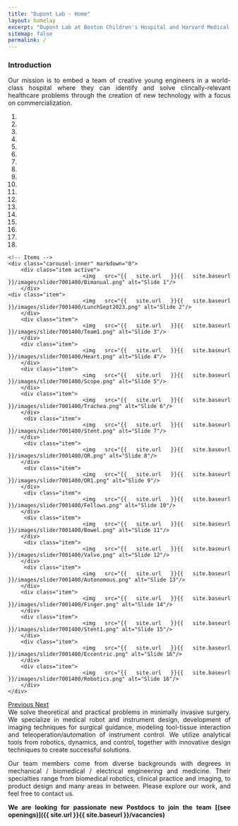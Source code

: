 ```yaml
---
title: "Dupont Lab - Home"
layout: homelay
excerpt: "Dupont Lab at Boston Children's Hospital and Harvard Medical School."
sitemap: false
permalink: /
---
```


### Introduction

<div align="justify">Our mission is to embed a team of creative young engineers in a world-class hospital where they can identify and solve clincally-relevant healthcare problems through the creation of new technology with a focus on commercialization.


<div markdown="0" id="carousel" class="carousel slide" data-ride="carousel" data-interval="4000" data-pause="hover" >
    <!-- Menu -->
    <ol class="carousel-indicators">
        <li data-target="#carousel" data-slide-to="0" class="active"></li>
        <li data-target="#carousel" data-slide-to="1"></li>
        <li data-target="#carousel" data-slide-to="2"></li>
        <li data-target="#carousel" data-slide-to="3"></li>
        <li data-target="#carousel" data-slide-to="4"></li>
        <li data-target="#carousel" data-slide-to="5"></li>
        <li data-target="#carousel" data-slide-to="6"></li>
	<li data-target="#carousel" data-slide-to="7"></li>
	<li data-target="#carousel" data-slide-to="8"></li>
	<li data-target="#carousel" data-slide-to="9"></li>
	<li data-target="#carousel" data-slide-to="10"></li>
	<li data-target="#carousel" data-slide-to="11"></li>
	<li data-target="#carousel" data-slide-to="12"></li>
	<li data-target="#carousel" data-slide-to="13"></li>
	<li data-target="#carousel" data-slide-to="14"></li>
	<li data-target="#carousel" data-slide-to="15"></li>
	<li data-target="#carousel" data-slide-to="16"></li>
	<li data-target="#carousel" data-slide-to="16"></li>    
    </ol>

    <!-- Items -->
    <div class="carousel-inner" markdown="0">
        <div class="item active">
            <img src="{{ site.url }}{{ site.baseurl }}/images/slider7001400/Bimanual.png" alt="Slide 1"/>
        </div>
	<div class="item">
            <img src="{{ site.url }}{{ site.baseurl }}/images/slider7001400/LunchSept2023.png" alt="Slide 2"/>
        </div>
        <div class="item">
            <img src="{{ site.url }}{{ site.baseurl }}/images/slider7001400/Team1.png" alt="Slide 3"/>
        </div>
        <div class="item">
            <img src="{{ site.url }}{{ site.baseurl }}/images/slider7001400/Heart.png" alt="Slide 4"/>
        </div>
        <div class="item">
            <img src="{{ site.url }}{{ site.baseurl }}/images/slider7001400/Scope.png" alt="Slide 5"/>
        </div>
        <div class="item">
            <img src="{{ site.url }}{{ site.baseurl }}/images/slider7001400/Trachea.png" alt="Slide 6"/>
        </div>       
         <div class="item">
            <img src="{{ site.url }}{{ site.baseurl }}/images/slider7001400/Stent.png" alt="Slide 7"/>
        </div>
         <div class="item">
            <img src="{{ site.url }}{{ site.baseurl }}/images/slider7001400/OR.png" alt="Slide 8"/>
        </div>
         <div class="item">
            <img src="{{ site.url }}{{ site.baseurl }}/images/slider7001400/OR1.png" alt="Slide 9"/>
        </div>
         <div class="item">
            <img src="{{ site.url }}{{ site.baseurl }}/images/slider7001400/Fellows.png" alt="Slide 10"/>
        </div>
         <div class="item">
            <img src="{{ site.url }}{{ site.baseurl }}/images/slider7001400/Bowel.png" alt="Slide 11"/>
        </div>
         <div class="item">
            <img src="{{ site.url }}{{ site.baseurl }}/images/slider7001400/Valve.png" alt="Slide 12"/>
        </div>	
	     <div class="item">
            <img src="{{ site.url }}{{ site.baseurl }}/images/slider7001400/Autonomous.png" alt="Slide 13"/>
        </div>	
	    <div class="item">
            <img src="{{ site.url }}{{ site.baseurl }}/images/slider7001400/Finger.png" alt="Slide 14"/>
        </div>	
	    <div class="item">
            <img src="{{ site.url }}{{ site.baseurl }}/images/slider7001400/Stent1.png" alt="Slide 15"/>
        </div>
	    <div class="item">
            <img src="{{ site.url }}{{ site.baseurl }}/images/slider7001400/Eccentric.png" alt="Slide 16"/>
        </div>
	    <div class="item">
            <img src="{{ site.url }}{{ site.baseurl }}/images/slider7001400/Robotics.png" alt="Slide 16"/>
        </div>
    </div>
  <a class="left carousel-control" href="#carousel" role="button" data-slide="prev">
    <span class="glyphicon glyphicon-chevron-left" aria-hidden="true"></span>
    <span class="sr-only">Previous</span>
  </a>
  <a class="right carousel-control" href="#carousel" role="button" data-slide="next">
    <span class="glyphicon glyphicon-chevron-right" aria-hidden="true"></span>
    <span class="sr-only">Next</span>
  </a>
</div>
<div align="justify">We solve theoretical and practical problems in minimally invasive surgery. We specialize in medical robot and instrument design, development of imaging techniques for surgical guidance, modeling tool-tissue interaction and teleoperation/automation of instrument control. We utilize analytical tools from robotics, dynamics, and control, together with innovative design techniques to create successful solutions.

Our team members come from diverse backgrounds with degrees in mechanical / biomedical / electrical engineering and medicine. Their specialties range from biomedical robotics, clinical practice and imaging, to product design and many areas in between. Please explore our work, and feel free to contact us.

 **We are  looking for passionate new Postdocs to join the team [(see openings)]({{ site.url }}{{ site.baseurl }}/vacancies)** 

